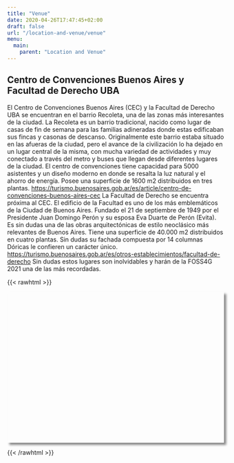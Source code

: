 ```yaml
---
title: "Venue"
date: 2020-04-26T17:47:45+02:00
draft: false
url: "/location-and-venue/venue"
menu:
  main:
    parent: "Location and Venue"
---
```


## Centro de Convenciones Buenos Aires y Facultad de Derecho UBA
El Centro de Convenciones Buenos Aires (CEC) y la Facultad de Derecho UBA se encuentran en el barrio Recoleta, una de las zonas más interesantes de la ciudad. La Recoleta es un barrio tradicional, nacido como lugar de casas de fin de semana para las familias adineradas donde estas edificaban sus fincas y casonas de descanso. Originalmente este barrio estaba situado en las afueras de la ciudad, pero el avance de la civilización lo ha dejado en un lugar central de la misma, con mucha variedad de actividades y muy conectado a través del metro y buses que llegan desde diferentes lugares de la ciudad.
El centro de convenciones tiene capacidad para 5000 asistentes y un diseño moderno en donde se resalta la luz natural y el ahorro de energía. Posee una superficie de 1600 m2 distribuidos en tres plantas. https://turismo.buenosaires.gob.ar/es/article/centro-de-convenciones-buenos-aires-cec 
La Facultad de Derecho se encuentra próxima al CEC. El edificio de la Facultad es uno de los más emblemáticos de la Ciudad de Buenos Aires. Fundado el 21 de septiembre de 1949 por el Presidente Juan Domingo Perón y su esposa Eva Duarte de Perón (Evita). Es sin dudas una de las obras arquitectónicas de estilo neoclásico más relevantes de Buenos Aires. Tiene una superficie de 40.000 m2 distribuidos en cuatro plantas. Sin dudas su fachada compuesta por 14 columnas Dóricas le confieren un carácter único. https://turismo.buenosaires.gob.ar/es/otros-establecimientos/facultad-de-derecho
 Sin dudas estos lugares son inolvidables y harán de la FOSS4G 2021 una de las más recordadas.




{{< rawhtml >}}
<!DOCTYPE html>
<html>
	<head>
		<link rel="stylesheet" href="https://unpkg.com/leaflet@1.6.0/dist/leaflet.css" />
		<script src="https://unpkg.com/leaflet@1.6.0/dist/leaflet.js"></script>
		<style>
		  #mymap { 
		  	position: relative;
		    width: 100%;
    		height: 350px;
    		outline: none;
		    box-shadow: 5px 5px 5px #888;
		 }
		</style>
	</head>
	<body>
		<div id="mymap"></div>
		<script>
		  var mymap = L.map('mymap').setView([-34.58313,-58.39141], 17);
		  L.tileLayer('http://{s}.tile.openstreetmap.org/{z}/{x}/{y}.png',{
			attribution: 'Map data &copy; <a href="http://openstreetmap.org">OpenStreetMap</a> contributors. <a',
			maxZoom: 18
			}).addTo(mymap);
		  L.control.scale().addTo(mymap);
		  var marcador_uno = L.marker([-34.58260,-58.38999], {
			title: "Centro de Convenciones Buenos Aires",
			draggable:false,
			}).bindPopup("<i>Centro de Convenciones Buenos Aires</i>")
			.addTo(mymap);
			var marcador_dos = L.marker([-34.58277,-58.39136], {
			title:"Facultad de Derecho",
			draggable:false,
			}).bindPopup("<i>Facultad de Derecho</i>")
			.addTo(mymap);
		</script>
	</body>
</html>

{{< /rawhtml >}}
